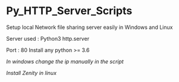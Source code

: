 # Py_HTTP_Server_Scripts
Setup local Network file sharing server easily in Windows and Linux 

Server used : Python3 http.server

Port : 80
Install any python >= 3.6

*In windows change the ip manually in the script*

*Install Zenity in linux*

